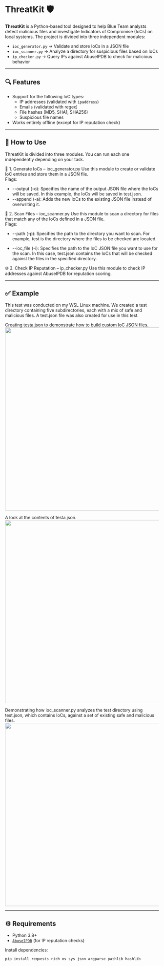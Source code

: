 # ThreatKit 🛡️

**ThreatKit** is a Python-based tool designed to help Blue Team analysts detect malicious files and investigate Indicators of Compromise (IoCs) on local systems. The project is divided into three independent modules:

- `ioc_generator.py` → Validate and store IoCs in a JSON file  
- `ioc_scanner.py` → Analyze a directory for suspicious files based on IoCs  
- `ip_checker.py` → Query IPs against AbuseIPDB to check for malicious behavior

---

## 🔍 Features

- Support for the following IoC types:
  - IP addresses (validated with `ipaddress`)
  - Emails (validated with regex)
  - File hashes (MD5, SHA1, SHA256)
  - Suspicious file names
- Works entirely offline (except for IP reputation check)

---

## 🚀 How to Use

ThreatKit is divided into three modules. You can run each one independently depending on your task.

🧩 1. Generate IoCs – ioc_generator.py
Use this module to create or validate IoC entries and store them in a JSON file. <br>
Flags:
- --output (-o): Specifies the name of the output JSON file where the IoCs will be saved. In this example, the IoCs will be saved in test.json.
- --append (-a): Adds the new IoCs to the existing JSON file instead of overwriting it.

🔎 2. Scan Files – ioc_scanner.py
Use this module to scan a directory for files that match any of the IoCs defined in a JSON file. <br>
Flags:
- --path (-p): Specifies the path to the directory you want to scan. For example, test is the directory where the files to be checked are located.

- --ioc_file (-i): Specifies the path to the IoC JSON file you want to use for the scan. In this case, test.json contains the IoCs that will be checked against the files in the specified directory.

🌐 3. Check IP Reputation – ip_checker.py
Use this module to check IP addresses against AbuseIPDB for reputation scoring.

---
## ✅ Example

This test was conducted on my WSL Linux machine. We created a test directory containing five subdirectories, each with a mix of safe and malicious files. A test.json file was also created for use in this test.

Creating testa.json to demonstrate how to build custom IoC JSON files. <br>
<img src="https://github.com/user-attachments/assets/58055b59-9516-42b6-95b5-1081273c82a7" width="600"/>

A look at the contents of testa.json. <br> 
<img src="https://github.com/user-attachments/assets/ba3ce801-1ad5-40d4-a5cc-de7400620a13" width="600"/>

Demonstrating how ioc_scanner.py analyzes the test directory using test.json, which contains IoCs, against a set of existing safe and malicious files. <br>
<img src="https://github.com/user-attachments/assets/02d67b95-e9b9-45eb-aba7-86f8d69ca64c" width="600"/>


---

## ⚙️ Requirements

- Python 3.8+
- [`AbuseIPDB`](https://www.abuseipdb.com/) (for IP reputation checks)

Install dependencies:

```bash 
pip install requests rich os sys json argparse pathlib hashlib
```
